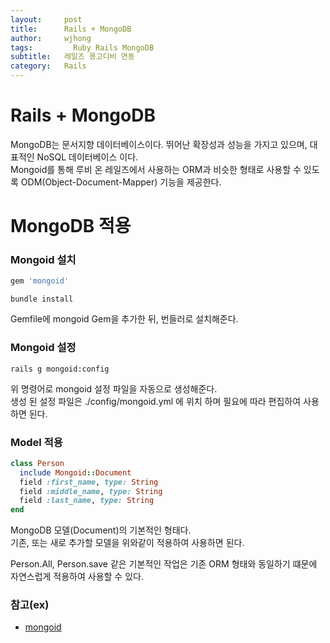 ```yaml
---
layout:     post
title:      Rails + MongoDB
author:     wjhong
tags:    	  Ruby Rails MongoDB
subtitle:   레일즈 몽고디비 연동
category:   Rails
---
```


# Rails + MongoDB
MongoDB는 문서지향 데이터베이스이다. 뛰어난 확장성과 성능을 가지고 있으며, 대표적인 NoSQL 데이터베이스 이다. <br />
Mongoid를 통해 루비 온 레일즈에서 사용하는 ORM과 비슷한 형태로 사용할 수 있도록 ODM(Object-Document-Mapper) 기능을 제공한다.

# MongoDB 적용

### Mongoid 설치

``` ruby
gem 'mongoid'
```
``` shell
bundle install
```

Gemfile에 mongoid Gem을 추가한 뒤, 번들러로 설치해준다. <br />

### Mongoid 설정

``` shell
rails g mongoid:config
```

위 명령어로 mongoid 설정 파일을 자동으로 생성해준다. <br />
생성 된 설정 파일은 ./config/mongoid.yml 에 위치 하며 필요에 따라 편집하여 사용하면 된다.

### Model 적용

``` ruby
class Person
  include Mongoid::Document
  field :first_name, type: String
  field :middle_name, type: String
  field :last_name, type: String
end
```

MongoDB 모델(Document)의 기본적인 형태다. <br />
기존, 또는 새로 추가할 모델을 위와같이 적용하여 사용하면 된다. <br />

Person.All, Person.save 같은 기본적인 작업은 기존 ORM 형태와 동일하기 떄문에 자연스럽게 적용하여 사용할 수 있다.


### 참고(ex)
- [mongoid](https://docs.mongodb.com/ruby-driver/master/mongoid-tutorials-6.0/)
